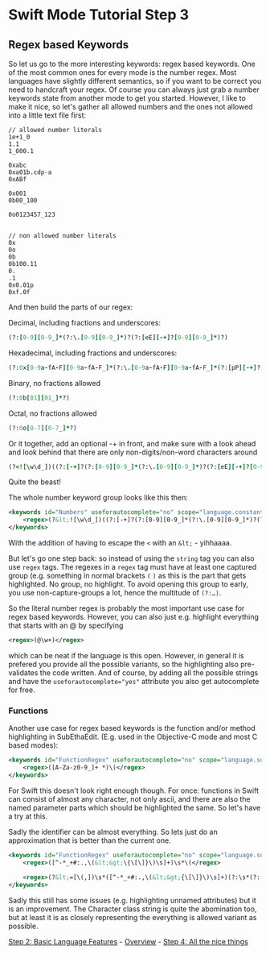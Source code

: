 # Swift Mode Tutorial Step 3
## Regex based Keywords

So let us go to the more interesting keywords: regex based keywords. One of the most common ones for every mode is the number regex. Most languages have slightly different semantics, so if you want to be correct you need to handcraft your regex. Of course you can always just grab a number keywords state from another mode to get you started. However, I like to make it nice, so let's gather all allowed numbers and the ones not allowed into a little text file first:

	// allowed number literals
	1e+1_0
	1.1
	1_000.1
	
	0xabc
	0xa01b.cdp-a
	0xABf
	
	0x001
	0b00_100
	
	0o0123457_123
	
	
	// non allowed number literals
	0x
	0o
	0b
	0b100.11
	0.
	.1
	0x0.01p
	0xf.0f

And then build the parts of our regex:

Decimal, including fractions and underscores:

```Ruby
(?:[0-9][0-9_]*(?:\.[0-9][0-9_]*)?(?:[eE][-+]?[0-9][0-9_]*)?)
```

Hexadecimal, including fractions and underscores:

```Ruby
(?:0x[0-9a-fA-F][0-9a-fA-F_]*(?:\.[0-9a-fA-F][0-9a-fA-F_]*(?:[pP][-+]?[0-9a-fA-F][0-9a-fA-F_]*))?)
```

Binary, no fractions allowed

```Ruby
(?:0b[01][01_]*?)
```

Octal, no fractions allowed

```Ruby
(?:0o[0-7][0-7_]*?)
```

Or it together, add an optional -+ in front, and make sure with a look ahead and look behind that there are only non-digits/non-word characters around
	
```Ruby
(?<![\w\d_])((?:[-+]?(?:[0-9][0-9_]*(?:\.[0-9][0-9_]*)?(?:[eE][-+]?[0-9][0-9_]*)?)|(?:0x[0-9a-fA-F][0-9a-fA-F_]*(?:\.[0-9a-fA-F][0-9a-fA-F_]*(?:[pP][-+]?[0-9a-fA-F][0-9a-fA-F_]*))?)|(?:0b[01][01_]*?)|(?:0o[0-7][0-7_]*?)))(?![\w\d_])
```
	
Quite the beast!

The whole number keyword group looks like this then:

```xml
<keywords id="Numbers" useforautocomplete="no" scope="language.constant.numeric">
	<regex>(?&lt;![\w\d_])((?:[-+]?(?:[0-9][0-9_]*(?:\.[0-9][0-9_]*)?(?:[eE][-+]?[0-9][0-9_]*)?)|(?:0x[0-9a-fA-F][0-9a-fA-F_]*(?:\.[0-9a-fA-F][0-9a-fA-F_]*(?:[pP][-+]?[0-9a-fA-F][0-9a-fA-F_]*))?)|(?:0b[01][01_]*?)|(?:0o[0-7][0-7_]*?)))(?![\w\d_])</regex>
</keywords>
```

With the addition of having to escape the `<` with an `&lt;` - yihhaaaa.

But let's go one step back: so instead of using the `string` tag you can also use `regex` tags. The regexes in a `regex` tag must have at least one captured group (e.g. something in normal brackets `(` `)` as this is the part that gets highlighted. No group, no highlight. To avoid opening this group to early, you use non-capture-groups a lot, hence the multitude of `(?:…)`.

So the literal number regex is probably the most important use case for regex based keywords. However, you can also just e.g. highlight everything that starts with an @ by specifying 

```xml
<regex>(@\w+)</regex>
```

which can be neat if the language is this open. However, in general it is prefered you provide all the possible variants, so the highlighting also pre-validates the code written. And of course, by adding all the possible strings and have the `useforautocomplete="yes"` attribute you also get autocomplete for free.

### Functions

Another use case for regex based keywords is the function and/or method highlighting in SubEthaEdit. (E.g. used in the Objective-C mode and most C based modes):

```xml
<keywords id="FunctionRegex" useforautocomplete="no" scope="language.subroutine.function">
	<regex>([A-Za-z0-9_]+ *)\(</regex>
</keywords>
```

For Swift this doesn't look right enough though. For once: functions in Swift can consist of almost any character, not only ascii, and there are also the named parameter parts which should be highlighted the same. So let's have a try at this.

Sadly the identifier can be almost everything. So lets just do an approximation that is better than the current one. 


```xml
<keywords id="FunctionRegex" useforautocomplete="no" scope="language.subroutine.function">
	<regex>([^-*_+#:.,\(&lt;&gt;\{\[\]}\)\s]+)\s*\(</regex>
	
	<regex>(?&lt;=[\(,])\s*([^-*_+#:.,\(&lt;&gt;{\[\]}\)\s]+)(?:\s*(?:[^-*_+#:.,\(&lt;&gt;{\[\]}\)\s]+))?\s*:</regex>
</keywords>
```

Sadly this still has some issues (e.g. highlighting unnamed attributes) but it is an improvement. The Character class string is quite the abomination too, but at least it is as closely representing the everything is allowed variant as possible.



<!-- Tutorial Navigation -->
[Step 2: Basic Language Features](../SwiftModeStep2) - [Overview](..) - [Step 4: All the nice things](../SwiftModeStep4)

